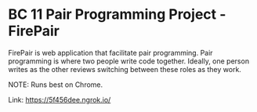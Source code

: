# BC 11 Pair Programming Project - FirePair

FirePair is web application that facilitate pair programming. Pair programming is where two people write code together. Ideally, one person writes as the other reviews switching between these roles as they work.

NOTE: Runs best on Chrome. 

Link: https://5f456dee.ngrok.io/

